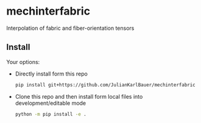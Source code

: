 # mechinterfabric

Interpolation of fabric and fiber-orientation tensors

## Install

Your options:

- Directly install form this repo
  ```bash
  pip install git+https://github.com/JulianKarlBauer/mechinterfabric
  ```
- Clone this repo and then install form local files into development/editable mode
  ```bash
  python -m pip install -e .
  ```
